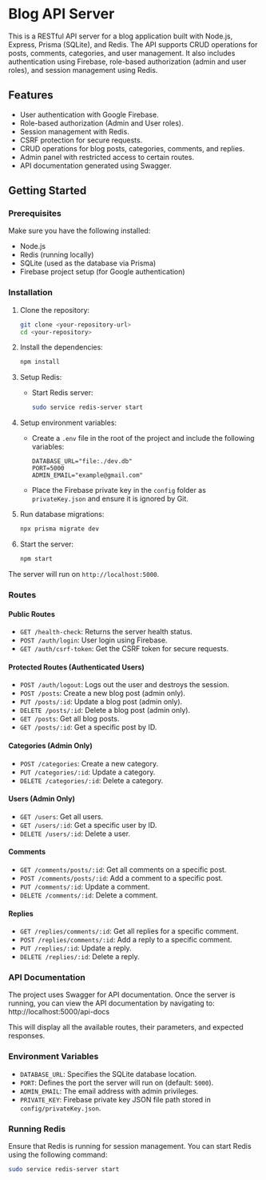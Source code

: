 # Blog API Server

This is a RESTful API server for a blog application built with Node.js, Express, Prisma (SQLite), and Redis. The API supports CRUD operations for posts, comments, categories, and user management. It also includes authentication using Firebase, role-based authorization (admin and user roles), and session management using Redis.

## Features

- User authentication with Google Firebase.
- Role-based authorization (Admin and User roles).
- Session management with Redis.
- CSRF protection for secure requests.
- CRUD operations for blog posts, categories, comments, and replies.
- Admin panel with restricted access to certain routes.
- API documentation generated using Swagger.

## Getting Started

### Prerequisites

Make sure you have the following installed:

- Node.js
- Redis (running locally)
- SQLite (used as the database via Prisma)
- Firebase project setup (for Google authentication)

### Installation

1. Clone the repository:
    ```bash
    git clone <your-repository-url>
    cd <your-repository>
    ```

2. Install the dependencies:
    ```bash
    npm install
    ```

3. Setup Redis:
    - Start Redis server:
      ```bash
      sudo service redis-server start
      ```

4. Setup environment variables:
    - Create a `.env` file in the root of the project and include the following variables:
      ```
      DATABASE_URL="file:./dev.db"
      PORT=5000
      ADMIN_EMAIL="example@gmail.com"
      ```
  
    - Place the Firebase private key in the `config` folder as `privateKey.json` and ensure it is ignored by Git.

5. Run database migrations:
    ```bash
    npx prisma migrate dev
    ```

6. Start the server:
    ```bash
    npm start
    ```

The server will run on `http://localhost:5000`.

### Routes

#### Public Routes
- `GET /health-check`: Returns the server health status.
- `POST /auth/login`: User login using Firebase.
- `GET /auth/csrf-token`: Get the CSRF token for secure requests.

#### Protected Routes (Authenticated Users)
- `POST /auth/logout`: Logs out the user and destroys the session.
- `POST /posts`: Create a new blog post (admin only).
- `PUT /posts/:id`: Update a blog post (admin only).
- `DELETE /posts/:id`: Delete a blog post (admin only).
- `GET /posts`: Get all blog posts.
- `GET /posts/:id`: Get a specific post by ID.

#### Categories (Admin Only)
- `POST /categories`: Create a new category.
- `PUT /categories/:id`: Update a category.
- `DELETE /categories/:id`: Delete a category.
  
#### Users (Admin Only)
- `GET /users`: Get all users.
- `GET /users/:id`: Get a specific user by ID.
- `DELETE /users/:id`: Delete a user.

#### Comments
- `GET /comments/posts/:id`: Get all comments on a specific post.
- `POST /comments/posts/:id`: Add a comment to a specific post.
- `PUT /comments/:id`: Update a comment.
- `DELETE /comments/:id`: Delete a comment.

#### Replies
- `GET /replies/comments/:id`: Get all replies for a specific comment.
- `POST /replies/comments/:id`: Add a reply to a specific comment.
- `PUT /replies/:id`: Update a reply.
- `DELETE /replies/:id`: Delete a reply.

### API Documentation

The project uses Swagger for API documentation. Once the server is running, you can view the API documentation by navigating to: http://localhost:5000/api-docs 


This will display all the available routes, their parameters, and expected responses.

### Environment Variables

- `DATABASE_URL`: Specifies the SQLite database location.
- `PORT`: Defines the port the server will run on (default: `5000`).
- `ADMIN_EMAIL`: The email address with admin privileges.
- `PRIVATE_KEY`: Firebase private key JSON file path stored in `config/privateKey.json`.

### Running Redis

Ensure that Redis is running for session management. You can start Redis using the following command:

```bash
sudo service redis-server start
